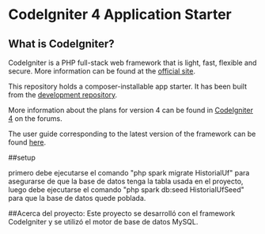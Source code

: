 # CodeIgniter 4 Application Starter

## What is CodeIgniter?

CodeIgniter is a PHP full-stack web framework that is light, fast, flexible and secure.
More information can be found at the [official site](https://codeigniter.com).

This repository holds a composer-installable app starter.
It has been built from the
[development repository](https://github.com/codeigniter4/CodeIgniter4).

More information about the plans for version 4 can be found in [CodeIgniter 4](https://forum.codeigniter.com/forumdisplay.php?fid=28) on the forums.

The user guide corresponding to the latest version of the framework can be found
[here](https://codeigniter4.github.io/userguide/).

##setup

primero debe ejecutarse el comando "php spark migrate HistorialUf" para asegurarse de que la base de datos tenga la tabla usada en el proyecto, luego debe ejecutarse el
comando "php spark db:seed HistorialUfSeed" para que la base de datos quede poblada.


##Acerca del proyecto:
Este proyecto se desarrolló con el framework CodeIgniter y se utilizó el motor de base de datos MySQL.
